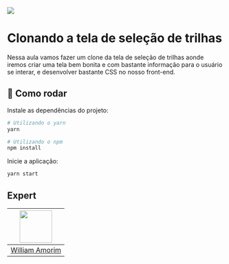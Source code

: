 <img src="https://storage.googleapis.com/golden-wind/experts-club/capa-github.svg" />

# Clonando a tela de seleção de trilhas

Nessa aula vamos fazer um clone da tela de seleção de trilhas aonde iremos criar uma tela bem bonita e com bastante informação para o usuário se interar, e desenvolver bastante CSS no nosso front-end.

## :rocket: Como rodar

Instale as dependências do projeto:

```sh
# Utilizando o yarn
yarn

# Utilizando o npm
npm install
```

Inicie a aplicação:

```sh
yarn start
```

## Expert

| [<img src="https://github.com/willmorim.png" width="75px;"/>][1] |
| :--------------------------------------------------------------: |
|                       [William Amorim][1]                        |

[1]: https://github.com/willmorim

